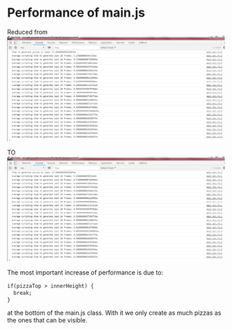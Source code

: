 # Performance of main.js

Reduced from
![Main.js OLD](js/performance_main_new_minified.PNG)

TO
![Main.js NEW](js/performance_main_new_minified.PNG)

The most important increase of performance is due to:

	if(pizzaTop > innerHeight) {
      break;
    }

at the bottom of the main.js class. With it we only create as much pizzas as the ones that can be visible.